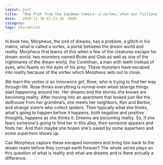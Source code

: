 ```yaml
---
layout: post
title:  "One Plot from the Sandman Comics: a vortex, when our fictional stories become reality"
date:   2020-11-30 02:23:30 -0600
category: 
tags: storyblink
---
```

In book two, Morpheus, the lord of dreams, has a problem, a glitch in his matrix, what is called a vortex, a portal between the dream world and reality. Morpheus first learns of this when a few of the creatures escape his dream world, two monsters named Brute and Glob as well as one of the nightmares of the dream world, the Corinthian, a man with teeth instead of eyes, who feasts on the eyes of his prey. These monsters have escaped into reality because of the vortex which Morpheus sets out to close.

We learn the vortex is an innocence girl, Rose, who is trying to find her way through life. Rose thinks everything is normal even when strange things start happening around her. Her dreams and the stories she knows are becoming reality. After moving into an apartment that looked just like the dollhouse from her grandma’s, she meets her neighbors, Ken and Barbie, and strange sisters who collect spiders. Then typically what she thinks, what's going to happen before it happens, both negative and positive thoughts, happens as she thinks it. Dreams are becoming reality. So, if she fears someone's going to find her in this alley, then someone appears and finds her. And then maybe she hopes she's saved by some superhero and some superhero shows up. 

Can Morpheus capture these escaped monsters and bring him back to the dream realm before they corrupt earth forever?  The whole series plays on this question of what is reality and what are dreams and is there actually a difference.